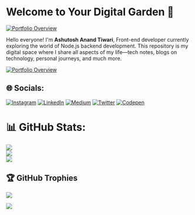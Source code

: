 # Welcome to Your Digital Garden 🌱 
 [![Portfolio Overview](https://i.ibb.co/xMyzzBZ/testest.png)](https://heyashu.in)


Hello everyone! I'm **Ashutosh Anand Tiwari**, Front-end developer currently exploring the world of Node.js backend development. This repository is my digital space where I share all aspects of my life—tech notes, blogs on technology, personal journeys, and much more.



 [![Portfolio Overview](https://i.ibb.co/rH25JxQ/image.jpg)](https://heyashu.in)

## 🌐 Socials:
[![Instagram](https://img.shields.io/badge/Instagram-%23E4405F.svg?logo=Instagram&logoColor=white)](https://instagram.com/ashumsd7) [![LinkedIn](https://img.shields.io/badge/LinkedIn-%230077B5.svg?logo=linkedin&logoColor=white)](https://linkedin.com/in/ashutoshanandtiwari) [![Medium](https://img.shields.io/badge/Medium-12100E?logo=medium&logoColor=white)](https://medium.com/@ashumsd7) [![Twitter](https://img.shields.io/badge/Twitter-%231DA1F2.svg?logo=Twitter&logoColor=white)](https://twitter.com/yourvuejs) [![Codepen](https://img.shields.io/badge/Codepen-000000?style=for-the-badge&logo=codepen&logoColor=white)](https://codepen.io/aat) 

# 📊 GitHub Stats:
![](https://github-readme-stats.vercel.app/api?username=ashumsd7&theme=blue-green&hide_border=false&include_all_commits=true&count_private=true)<br/>
![](https://github-readme-streak-stats.herokuapp.com/?user=ashumsd7&theme=blue-green&hide_border=false)<br/>
![](https://github-readme-stats.vercel.app/api/top-langs/?username=ashumsd7&theme=blue-green&hide_border=false&include_all_commits=true&count_private=true&layout=compact)

## 🏆 GitHub Trophies
![](https://github-profile-trophy.vercel.app/?username=ashumsd7&theme=monokai&no-frame=false&no-bg=false&margin-w=4)

[![](https://visitcount.itsvg.in/api?id=ashumsd7&icon=1&color=6)](https://visitcount.itsvg.in)


